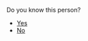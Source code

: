 <p>Do you know this person?</p><blockquote></blockquote><article><ul>
<li><a href="../known_harasser">Yes</a></li>
<li><a href="../block_harasser">No</a></li>
</ul>
</article>